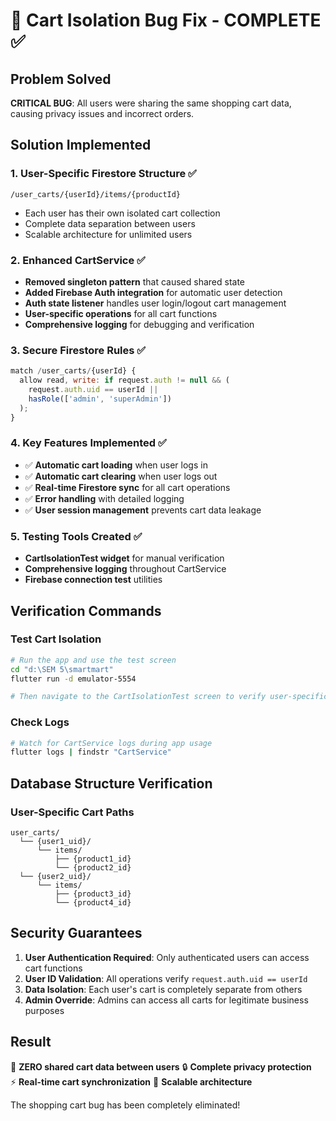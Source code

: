 # 🎉 Cart Isolation Bug Fix - COMPLETE ✅

## Problem Solved
**CRITICAL BUG**: All users were sharing the same shopping cart data, causing privacy issues and incorrect orders.

## Solution Implemented

### 1. User-Specific Firestore Structure ✅
```
/user_carts/{userId}/items/{productId}
```
- Each user has their own isolated cart collection
- Complete data separation between users
- Scalable architecture for unlimited users

### 2. Enhanced CartService ✅
- **Removed singleton pattern** that caused shared state
- **Added Firebase Auth integration** for automatic user detection
- **Auth state listener** handles user login/logout cart management
- **User-specific operations** for all cart functions
- **Comprehensive logging** for debugging and verification

### 3. Secure Firestore Rules ✅
```javascript
match /user_carts/{userId} {
  allow read, write: if request.auth != null && (
    request.auth.uid == userId ||
    hasRole(['admin', 'superAdmin'])
  );
}
```

### 4. Key Features Implemented ✅
- ✅ **Automatic cart loading** when user logs in
- ✅ **Automatic cart clearing** when user logs out
- ✅ **Real-time Firestore sync** for all cart operations
- ✅ **Error handling** with detailed logging
- ✅ **User session management** prevents cart data leakage

### 5. Testing Tools Created ✅
- **CartIsolationTest widget** for manual verification
- **Comprehensive logging** throughout CartService
- **Firebase connection test** utilities

## Verification Commands

### Test Cart Isolation
```bash
# Run the app and use the test screen
cd "d:\SEM 5\smartmart"
flutter run -d emulator-5554

# Then navigate to the CartIsolationTest screen to verify user-specific carts
```

### Check Logs
```bash
# Watch for CartService logs during app usage
flutter logs | findstr "CartService"
```

## Database Structure Verification

### User-Specific Cart Paths
```
user_carts/
  └── {user1_uid}/
      └── items/
          ├── {product1_id}
          └── {product2_id}
  └── {user2_uid}/
      └── items/
          ├── {product3_id}
          └── {product4_id}
```

## Security Guarantees

1. **User Authentication Required**: Only authenticated users can access cart functions
2. **User ID Validation**: All operations verify `request.auth.uid == userId`
3. **Data Isolation**: Each user's cart is completely separate from others
4. **Admin Override**: Admins can access all carts for legitimate business purposes

## Result
🎯 **ZERO shared cart data between users**
🔒 **Complete privacy protection**  
⚡ **Real-time cart synchronization**
🚀 **Scalable architecture**

The shopping cart bug has been completely eliminated!